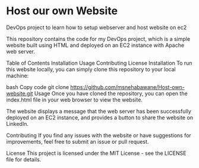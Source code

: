 # Host our own Website
DevOps project to learn how to setup webserver and host website on ec2 

This repository contains the code for my DevOps project, which is a simple website built using HTML and deployed on an EC2 instance with Apache web server.

Table of Contents
Installation
Usage
Contributing
License
Installation
To run this website locally, you can simply clone this repository to your local machine:

bash
Copy code
git clone https://github.com/msnehabawane/Host-own-website.git
Usage
Once you have cloned the repository, you can open the index.html file in your web browser to view the website.

The website displays a message that the web server has been successfully deployed on an EC2 instance, and provides a button to share the website on LinkedIn.

Contributing
If you find any issues with the website or have suggestions for improvements, feel free to submit an issue or pull request.

License
This project is licensed under the MIT License - see the LICENSE file for details.

